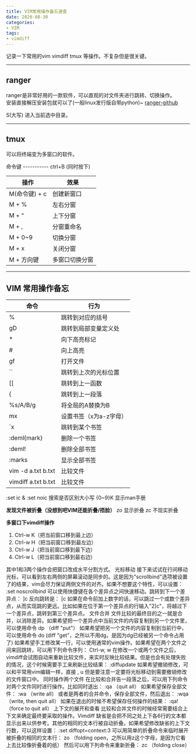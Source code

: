 ```yaml
---
title: VIM常用操作备忘速查
date: 2020-08-30
categories:
- VIM
tags:
- vimdiff
---
```



记录一下常用的vim vimdiff tmux 等操作。不复杂但是很关键。

-----------

## ranger

ranger是非常好用的一款软件，可以直观的对文件夹进行跳转、切换操作。  
安装直接解压安装包就可以了(一般linux发行版自带python)~
[ranger-github](https://github.com/ranger/ranger)

S(大写) 进入当前选中目录。  

-------------

## tmux

可以将终端变为多窗口的软件。

命令键   -----------   ctrl+B (同时按下)  

|    操作    |  效果      |
|------------|------------|
|M(命令键) + c |  创建新窗口|
|M + % |左右分窗|
|M + “|上下分窗|
|M + ,|分窗重命名|
|M + 0~9|切换分窗|
|M + x|关闭分窗|
|M + 方向键| 多窗口切换分窗|  

-------------------

## VIM 常用操作备忘

|  命令   | 行为  |
|  -----  | ----  |
| %  | 跳转到对应的括号 |
| gD  | 跳转到局部变量定义处 |
|*    |      向下高亮标记|
|#    |      向上高亮|
|gf   |       打开文件|
|``    |      跳转到上次的光标位置|
|[[    |      跳转到上一函数|
|{      |     跳转到上一段落|
|%s/A/B/g |   将全局的A替换为B|
|mx     |设置书签（x为a-z字母）|
|`x     |跳转到某个书签|
|:deml{mark} | 删除一个书签|
|:deml! | 删除全部书签|
|:marks |显示全部书签|
|vim -d a.txt b.txt| 比较文件|
|vimdiff a.txt b.txt |比较文件|

:set ic & :set noic 搜索是否区别大小写
{0~9}K 显示man手册

**发现文件被折叠（没想到吧VIM还能折叠/捂脸）**
zo 显示折叠
zc 不现实折叠    


**多窗口下vimdiff操作**

1. Ctrl-w K（把当前窗口移到最上边）
2. Ctrl-w H（把当前窗口移到最左边）
3. Ctrl-w J（把当前窗口移到最下边）
4. Ctrl-w L（把当前窗口移到最右边）

其中1和3两个操作会把窗口改成水平分割方式。
光标移动
接下来试试在行间移动光标，可以看到左右两侧的屏幕滚动是同步的。这是因为"scrollbind"选项被设置了的结果，vim会尽力保证两侧文件的对齐。如果不想要这个特性，可以设置：
:set noscrollbind
可以使用快捷键在各个差异点之间快速移动。跳转到下一个差异点：
]c
反向跳转是：
[c
如果在命令前加上数字的话，可以跳过一个或数个差异点，从而实现跳的更远。比如如果在位于第一个差异点的行输入"2]c"，将越过下一个差异点，跳转到第三个差异点。
文件合并
文件比较的最终目的之一就是合并，以消除差异。如果希望把一个差异点中当前文件的内容复制到另一个文件里，可以使用命令
dp （diff "put"）
如果希望把另一个文件的内容复制到当前行中，可以使用命令
do (diff "get"，之所以不用dg，是因为dg已经被另一个命令占用了)
如果希望手工修改某一行，可以使用通常的vim操作。如果希望在两个文件之间来回跳转，可以用下列命令序列：
Ctrl-w, w
在修改一个或两个文件之后，vimdiff会试图自动来重新比较文件，来实时反映比较结果。但是也会有处理失败的情况，这个时候需要手工来刷新比较结果：
:diffupdate
如果希望撤销修改，可以和平常用vim编辑一样，直接
, u
但是要注意一定要将光标移动到需要撤销修改的文件窗口中。
同时操作两个文件
在比较和合并告一段落之后，可以用下列命令对两个文件同时进行操作。比如同时退出：
:qa （quit all）
如果希望保存全部文件：
:wa （write all）
或者是两者的合并命令，保存全部文件，然后退出：
:wqa （write, then quit all）
如果在退出的时候不希望保存任何操作的结果：
:qa! （force to quit all）
上下文的展开和查看
比较和合并文件的时候经常需要结合上下文来确定最终要采取的操作。Vimdiff 缺省是会把不同之处上下各6行的文本都显示出来以供参考。其他的相同的文本行被自动折叠。如果希望修改缺省的上下文行数，可以这样设置：
:set diffopt=context:3
可以用简单的折叠命令来临时展开被折叠的相同的文本行：
zo （folding open，之所以用z这个字母，是因为它看上去比较像折叠着的纸）
然后可以用下列命令来重新折叠：
zc （folding close）
